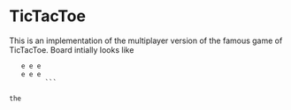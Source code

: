 # TicTacToe
This is an implementation of the multiplayer version of the famous game of TicTacToe. 
Board intially looks like 
```e e e
   e e e
   e e e
         ```

the 
   
